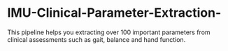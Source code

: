# IMU-Clinical-Parameter-Extraction-
This pipeline helps you extracting over 100 important parameters from clinical assessments such as gait, balance and hand function.
